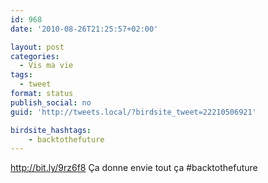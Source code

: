 ```yaml
---
id: 968
date: '2010-08-26T21:25:57+02:00'

layout: post
categories:
  - Vis ma vie
tags:
  - tweet
format: status
publish_social: no
guid: 'http://tweets.local/?birdsite_tweet=22210506921'

birdsite_hashtags:
    - backtothefuture
---
```


http://bit.ly/9rz6f8 Ça donne envie tout ça #backtothefuture